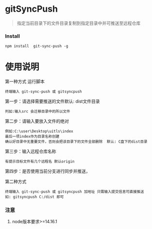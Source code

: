 # gitSyncPush
> 指定当前目录下的文件目录复制到指定目录中并可推送至远程仓库

### **Install**
```
npm install  git-sync-push -g
```
# 使用说明
第一种方式
运行脚本 
```
终端输入 git-sync-push 或 gitsyncpush
```
第一步：请选择需要推送的文件默认: dist文件目录
```
列如:输入src 会迁移目录中的所以文件
```
第二步：请输入要放入文件的绝对
```
例如:C:\user\Desktop\uitls\index
最后一项index作为目录名称创建
确认好目录中无重要文件，否则会把该目录下的文件全部删除  默认: C盘下的dist目录
```
第三步：输入远程仓库名称
```
有提示目标文件有几个远程名 默认origin
```
第四步：是否使用当前分支进行同步并推送，

第二种方式
```
终端输入 git-sync-push 或 gitsyncpush 加地址 只需输入提交信息可直接推送
如: gitsyncpush C:/dist 即可
```
### 注意
1. node版本要求>=14.16.1